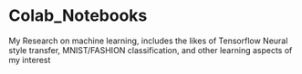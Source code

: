 # Colab_Notebooks
My Research on machine learning, includes the likes of Tensorflow Neural style transfer, MNIST/FASHION classification, and other learning aspects of my interest
